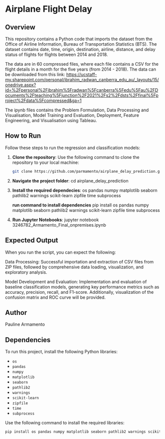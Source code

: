 # Airplane Flight Delay

## Overview
This repository contains a Python code that imports the dataset from the Office of Airline Information, Bureau of Transportation Statistics (BTS). The dataset contains date, time, origin, destination, airline, distance, and delay status of flights for flights between 2014 and 2018. 

The data are in 60 compressed files, where each file contains a CSV for the flight details in a month for the five years (from 2014 - 2018). The data can be
downloaded from this link: https://ucstaff-my.sharepoint.com/personal/ibrahim_radwan_canberra_edu_au/_layouts/15/onedrive.aspx?id=%2Fpersonal%2Fibrahim%5Fradwan%5Fcanberra%5Fedu%5Fau%2FDocuments%2Fteaching%5Fjunction%2F2021%2Fs2%2Fdsts%2Ffinal%5Fproject%2Fdata%5Fcompressed&ga=1

The ipynb files contains the Problem Formulation, Data Processing and Visualisation, Model Training and Evaluation, Deployment, Feature Engineering, and Visualisation using Tableau.


## How to Run

Follow these steps to run the regression and classification models:

1. **Clone the repository**:
   Use the following command to clone the repository to your local machine:
   ```bash
   git clone https://github.com/parmamento/airplane_delay_prediction.git

2. **Navigate the project folder**:
   cd airplane_delay_prediction

3. **Install the required dependecies**:
   os
   pandas
   numpy
   matplotlib
   seaborn
   pathlib2
   warnings
   scikit-learn
   zipfile
   time
   subprocess
   
   
   **run command to install dependencies**
   pip install os pandas numpy matplotlib seaborn pathlib2 warnings scikit-learn zipfile time subprocess

4. **Run Jupyter Notebooks**:
   jupyter notebook 3246782_Armamento_Final_onpremises.ipynb


## Expected Output

When you run the script, you can expect the following:

Data Processing: Successful importation and extraction of CSV files from ZIP files, followed by comprehensive data loading, visualization, and exploratory analysis.

Model Development and Evaluation: Implementation and evaluation of baseline classification models, generating key performance metrics such as accuracy, precision, recall, and F1-score. Additionally, visualization of the confusion matrix and ROC curve will be provided.

## Author

Pauline Armamento

## Dependencies
To run this project, install the following Python libraries:
- `os`
- `pandas`
- `numpy`
- `matplotlib`
- `seaborn`
- `pathlib2`
- `warnings`
- `scikit-learn`
- `zipfile`
- `time`
- `subprocess`

Use the following command to install the required libraries:
```bash
pip install os pandas numpy matplotlib seaborn pathlib2 warnings scikit-learn zipfile time subprocess





